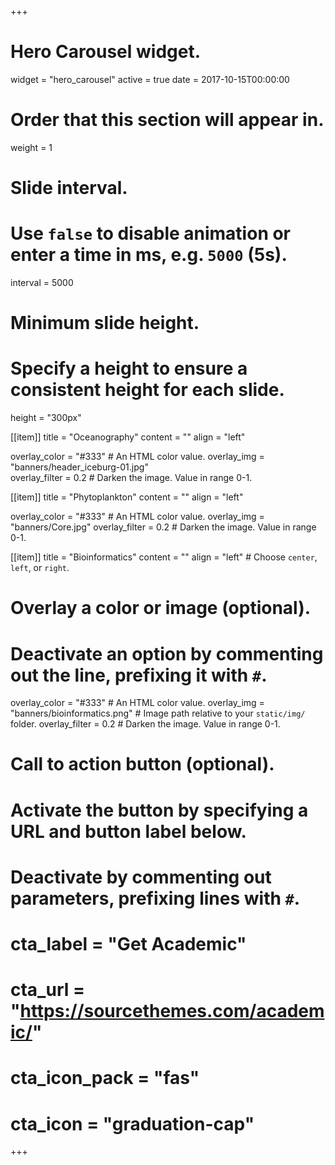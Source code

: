 +++
# Hero Carousel widget.
widget = "hero_carousel"
active = true
date = 2017-10-15T00:00:00

# Order that this section will appear in.
weight = 1

# Slide interval.
# Use `false` to disable animation or enter a time in ms, e.g. `5000` (5s).
interval = 5000

# Minimum slide height.
# Specify a height to ensure a consistent height for each slide.
height = "300px"

[[item]]
  title = "Oceanography"
  content = ""
  align = "left"

  overlay_color = "#333"  # An HTML color value.
  overlay_img = "banners/header_iceburg-01.jpg"  
  overlay_filter = 0.2  # Darken the image. Value in range 0-1.


[[item]]
  title = "Phytoplankton"
  content = ""
  align = "left"

  overlay_color = "#333"  # An HTML color value.
  overlay_img = "banners/Core.jpg"
  overlay_filter = 0.2  # Darken the image. Value in range 0-1.

[[item]]
  title = "Bioinformatics"
  content = ""
  align = "left"  # Choose `center`, `left`, or `right`.

  # Overlay a color or image (optional).
  #   Deactivate an option by commenting out the line, prefixing it with `#`.
  overlay_color = "#333"  # An HTML color value.
  overlay_img = "banners/bioinformatics.png"  # Image path relative to your `static/img/` folder.
  overlay_filter = 0.2  # Darken the image. Value in range 0-1.

  # Call to action button (optional).
  #   Activate the button by specifying a URL and button label below.
  #   Deactivate by commenting out parameters, prefixing lines with `#`.
  # cta_label = "Get Academic"
  # cta_url = "https://sourcethemes.com/academic/"
  # cta_icon_pack = "fas"
  # cta_icon = "graduation-cap"

+++
